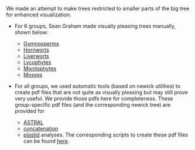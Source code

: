 We made an attempt to make trees restricted to smaller parts of the big tree for enhanced visualization. 

* For 6 groups, Sean Graham made visually pleasing trees manually, shown below:
    - [Gymnosperms](Gymnosperms_phylowiki_fig.pdf)
    - [Hornworts](Hornworts_phylowiki_fig.pdf)
    - [Liverworts](Liverworts_phylowiki_fig.pdf)
    - [Lycophytes](Lycophytes_phylowiki_fig.pdf)
    - [Monilophytes](Monilophytes_phylowiki_fig.pdf)
    - [Mosses](Mosses_phylowiki_fig.pdf)

* For all groups, we used automatic tools (based on newick utilities) to create pdf files that are not quite as visually pleasing but may still prove very useful. We provide those pdfs here for completeness.
These group-specific pdf files (and the corresponding newick tree) are provided for
  - [ASTRAL](astral)
  - [concatenation](CA) 
  - [plastid](plastid)
analyses. The corresponding scripts to create these pdf files can be found [here](../../scripts/drawtrees/).
